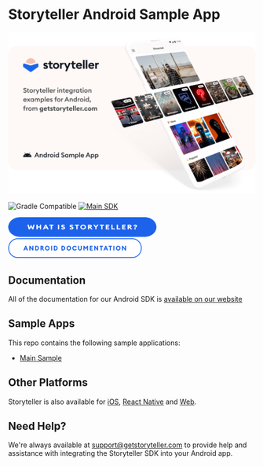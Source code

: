 # Storyteller Android Sample App

<a href="https://getstoryteller.com" target="_blank">
  <img alt="Storyteller integration examples for Android, from getstoryteller.com" src="img/readme-cover.png">
</a>

![Gradle Compatible](https://img.shields.io/badge/Gradle%20Compatible-green?logo=gradle) [![Main SDK](https://badgen.net/github/tag/getstoryteller/storyteller-sample-android?label=latest+release&)](https://github.com/getstoryteller/storyteller-sample-android/tags)

<p>
  <a href="https://getstoryteller.com" target="_blank"><img alt="What is Storyteller?" src="img/Storyteller-Btn-Active.png" width="302" height="40"></a>&nbsp;&nbsp;&nbsp;
  <a href="https://docs.getstoryteller.com/documents/android-sdk" target="_blank"><img alt="Storyteller Android Documentation" src="img/Android-Documentation-Btn-Default.png" width="272" height="40"></a>
</p>

## Documentation

All of the documentation for our Android SDK is [available on our website](https://www.getstoryteller.com/documentation/android/getting-started)

## Sample Apps

This repo contains the following sample applications:

- [Main Sample](https://github.com/getstoryteller/storyteller-sample-android/tree/main/main)

## Other Platforms

Storyteller is also available for [iOS](https://github.com/getstoryteller/storyteller-sample-ios), [React Native](https://github.com/getstoryteller/storyteller-sdk-react-native) and [Web](https://github.com/getstoryteller/storyteller-sample-web).

## Need Help?

We're always available at [support@getstoryteller.com](mailto:support@getstoryteller.com?Subject=iOS%20Sample%20App) to provide help and assistance with integrating the Storyteller SDK into your Android app.
